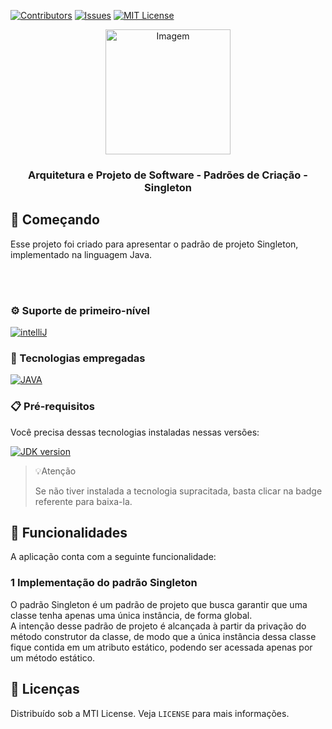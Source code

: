 [![Contributors][contributors-shield]][contributors-url]
[![Issues][issues-shield]][issues-url]
[![MIT License][license-shield]][license-url]

<div align="center">
  <a href="#">
    <img src="https://i.gifer.com/WyD2.gif" style="width:200px; height:200px "alt="Imagem"/>
  </a>

  <h3 align="center">Arquitetura e Projeto de Software - Padrões de Criação - Singleton</h3>

</div>

## 🔰 Começando

Esse projeto foi criado para apresentar o padrão de projeto Singleton, implementado na linguagem Java.

<br/>
<br/>

### ⚙ Suporte de primeiro-nível

[![intelliJ][intelliJ]][intelliJ-url]

### 💾 Tecnologias empregadas

[![JAVA][JAVA]][JAVA-url]

### 📋 Pré-requisitos

Você precisa dessas tecnologias instaladas nessas versões:

[![JDK version][JDK-version]][JDK-installation]

>💡Atenção
>
> Se não tiver instalada a tecnologia supracitada, basta clicar na badge referente para baixa-la.

## 🎨 Funcionalidades

A aplicação conta com a seguinte funcionalidade:
<br/>

### 1 Implementação do padrão Singleton

O padrão Singleton é um padrão de projeto que busca garantir que uma classe tenha apenas uma única instância, de forma global.
<br/>
A intenção desse padrão de projeto é alcançada à partir da privação do método construtor da classe, de modo que a única instância dessa classe fique contida em um atributo estático, podendo ser acessada apenas por um método estático.

## 📑 Licenças

Distribuído sob a MTI License. Veja `LICENSE` para mais informações.

<!-- ASSETS -->

<!-- BADGE - Contributors -->

[contributors-shield]: https://img.shields.io/github/contributors/toledkrw/Aula-Design-Patterns-Singleton.svg?style=for-the-badge
[contributors-url]: https://github.com/toledkrw/Aula-Design-Patterns-Singleton/graphs/contributors

<!-- BADGE - Issues -->

[issues-shield]: https://img.shields.io/github/issues/toledkrw/Aula-Design-Patterns-Singleton.svg?style=for-the-badge
[issues-url]: https://github.com/toledkrw/Aula-Design-Patterns-Singleton/issues

<!-- BADGE - License -->

[license-shield]: https://img.shields.io/github/license/toledkrw/Aula-Design-Patterns-Singleton.svg?style=for-the-badge
[license-url]: https://github.com/toledkrw/Aula-Design-Patterns-Singleton/blob/main/LICENSE

<!--  -->
<!-- TECHNOLOGIES -->
<!--  -->

<!-- BADGE - JAVA -->

[JAVA]: https://img.shields.io/badge/Java-fce303?logo=oracle&logoColor=black&style=for-the-badge
[JAVA-url]: https://www.oracle.com/java/technologies/downloads/

[JDK-version]: https://shields.io/badge/JDK-=_1.8-43853D?logo=openjdk&style=for-the-badge&logoColor=white
[JDK-installation]: https://access.redhat.com/documentation/pt-br/openjdk/8/html-single/installing_and_using_openjdk_8_for_windows/index#openjdk8-windows-installing-zipbundle

<!-- BADGE - intelliJ -->

[intelliJ]: https://img.shields.io/badge/intellij%20idea-blue.svg?style=for-the-badge&logo=intellijidea
[intelliJ-url]: https://www.jetbrains.com/idea/
